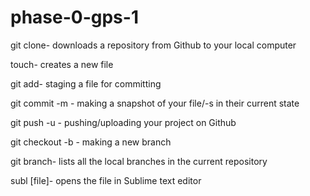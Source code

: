 # phase-0-gps-1

git clone- downloads a repository from Github to your local computer

touch- creates a new file

git add- staging a file for committing

git commit -m - making a snapshot of your file/-s in their current state

git push -u - pushing/uploading your project on Github

git checkout -b  - making a new branch

git branch- lists all the local branches in the current repository

subl [file]- opens the file in Sublime text editor
